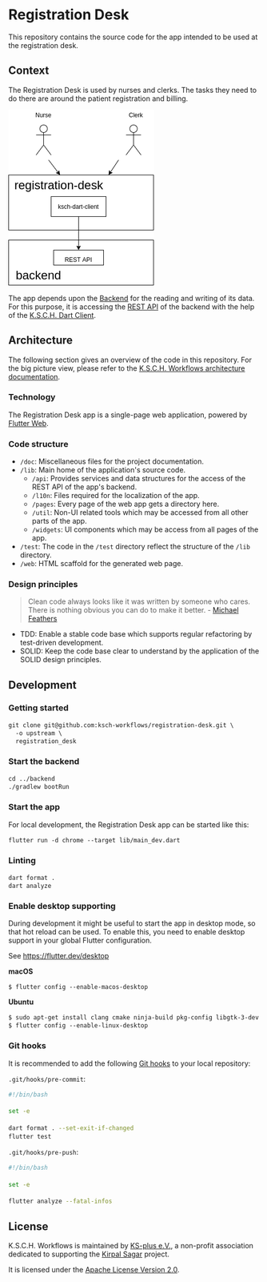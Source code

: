 # Registration Desk

This repository contains the source code for the app intended to be used at the registration desk.

## Context

The Registration Desk is used by nurses and clerks.
The tasks they need to do there are around the patient registration and billing.

![Context diagram](doc/img/context.png)

The app depends upon the [Backend](https://github.com/ksch-workflows/backend) for the reading and writing of its data.
For this purpose, it is accessing the [REST API](https://www.redhat.com/en/topics/api/what-is-a-rest-api) of the backend with the help of the [K.S.C.H. Dart Client](https://github.com/ksch-workflows/ksch-dart-client).

## Architecture

The following section gives an overview of the code in this repository.
For the big picture view, please refer to the [K.S.C.H. Workflows architecture documentation](https://ksch-workflows.github.io/arc42/).

### Technology

The Registration Desk app is a single-page web application, powered by [Flutter Web](https://flutter.dev/web).

### Code structure

- `/doc`: Miscellaneous files for the project documentation.
- `/lib`: Main home of the application's source code.
  - `/api`: Provides services and data structures for the access of the REST API of the app's backend.
  - `/l10n`: Files required for the localization of the app. 
  - `/pages`: Every page of the web app gets a directory here.
  - `/util`: Non-UI related tools which may be accessed from all other parts of the app.
  - `/widgets`: UI components which may be access from all pages of the app.
- `/test`: The code in the `/test` directory reflect the structure of the `/lib` directory.
- `/web`: HTML scaffold for the generated web page.

### Design principles

> Clean code always looks like it was written by someone who cares. There is nothing obvious you can do to make it better. - [Michael Feathers](https://cvuorinen.net/2014/04/what-is-clean-code-and-why-should-you-care/)

- TDD: Enable a stable code base which supports regular refactoring by test-driven development.
- SOLID: Keep the code base clear to understand by the application of the SOLID design principles.

## Development

### Getting started

```
git clone git@github.com:ksch-workflows/registration-desk.git \
  -o upstream \
  registration_desk
```

### Start the backend

```
cd ../backend
./gradlew bootRun
```

### Start the app

For local development, the Registration Desk app can be started like this:

```
flutter run -d chrome --target lib/main_dev.dart
```

### Linting

```
dart format .
dart analyze
```

### Enable desktop supporting

During development it might be useful to start the app in desktop mode, so that hot reload can be used.
To enable this, you need to enable desktop support in your global Flutter configuration.

See https://flutter.dev/desktop

**macOS**

```shell
$ flutter config --enable-macos-desktop
```

**Ubuntu**

```shell
$ sudo apt-get install clang cmake ninja-build pkg-config libgtk-3-dev
$ flutter config --enable-linux-desktop
```

### Git hooks

It is recommended to add the following [Git hooks](https://git-scm.com/book/en/v2/Customizing-Git-Git-Hooks) to your local repository:

`.git/hooks/pre-commit`:

```bash
#!/bin/bash

set -e

dart format . --set-exit-if-changed
flutter test
```

`.git/hooks/pre-push`:

```bash
#!/bin/bash

set -e

flutter analyze --fatal-infos
```

## License

K.S.C.H. Workflows is maintained by [KS-plus e.V.](https://ks-plus.org/en/welcome/),
a non-profit association dedicated to supporting the [Kirpal Sagar](https://kirpal-sagar.org/en/welcome/) project.

It is licensed under the [Apache License Version 2.0](https://github.com/ksch-workflows/ksch-workflows/blob/master/LICENSE).
